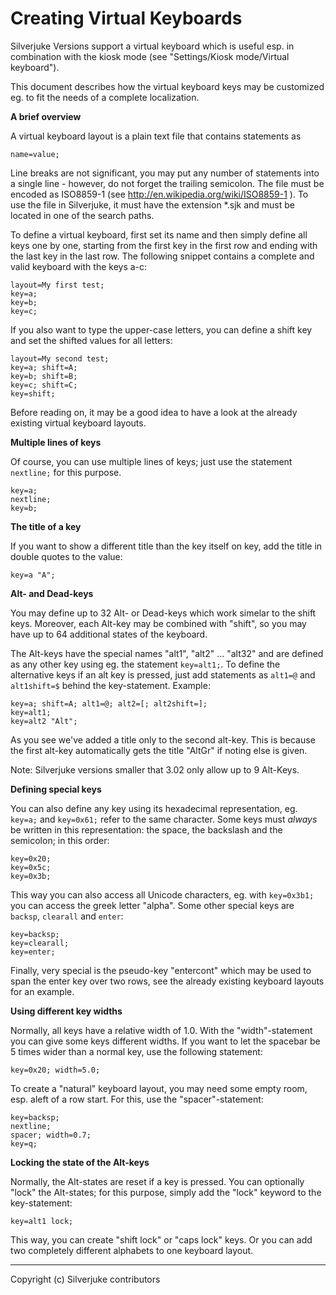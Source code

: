 Creating Virtual Keyboards
================================================================================

Silverjuke Versions support a virtual keyboard which is useful esp. in
combination with the kiosk mode (see "Settings/Kiosk mode/Virtual keyboard").

This document describes how the virtual keyboard keys may be customized eg. to
fit the needs of a complete localization.


**A brief overview**

A virtual keyboard layout is a plain text file that contains statements as

    name=value;

Line breaks are not significant, you may put any number of statements into a
single line - however, do not forget the trailing semicolon. The file must be
encoded as ISO8859-1 (see http://en.wikipedia.org/wiki/ISO8859-1 ). To use
the file in Silverjuke, it must have the extension *.sjk and must be located
in one of the search paths.

To define a virtual keyboard, first set its name and then simply define all keys
one by one, starting from the first key in the first row and ending with the
last key in the last row. The following snippet contains a complete and valid
keyboard with the keys a-c:

    layout=My first test;
    key=a;
    key=b;
    key=c;

If you also want to type the upper-case letters, you can define a shift key and
set the shifted values for all letters:

    layout=My second test;
    key=a; shift=A;
    key=b; shift=B;
    key=c; shift=C;
    key=shift;

Before reading on, it may be a good idea to have a look at the already existing
virtual keyboard layouts.


**Multiple lines of keys**

Of course, you can use multiple lines of keys; just use the statement
`nextline;` for this purpose.

    key=a;
    nextline;
    key=b;


**The title of a key**

If you want to show a different title than the key itself on key, add the title
in double quotes to the value:

    key=a "A";


**Alt- and Dead-keys**

You may define up to 32 Alt- or Dead-keys which work simelar to the shift keys.
Moreover, each Alt-key may be combined with "shift", so you may have up to 64
additional states of the keyboard.

The Alt-keys have the special names "alt1", "alt2" ... "alt32" and are defined
as any other key using eg. the statement `key=alt1;`. To define the
alternative keys if an alt key is pressed, just add statements as `alt1=@` and
`alt1shift=$` behind the key-statement. Example:

    key=a; shift=A; alt1=@; alt2=[; alt2shift=];
    key=alt1;
    key=alt2 "Alt";

As you see we've added a title only to the second alt-key. This is because the
first alt-key automatically gets the title "AltGr" if noting else is given.

Note: Silverjuke versions smaller that 3.02 only allow up to 9 Alt-Keys.


**Defining special keys**

You can also define any key using its hexadecimal representation, eg. `key=a;`
and `key=0x61;` refer to the same character. Some keys must _always_ be written
in this representation: the space, the backslash and the semicolon; in this
order:

    key=0x20;
    key=0x5c;
    key=0x3b;

This way you can also access all Unicode characters, eg. with `key=0x3b1;` you
can access the greek letter "alpha". Some other special keys are `backsp`,
`clearall` and `enter`:

    key=backsp;
    key=clearall;
    key=enter;

Finally, very special is the pseudo-key "entercont" which may be used to span
the enter key over two rows, see the already existing keyboard layouts for an
example.


**Using different key widths**

Normally, all keys have a relative width of 1.0. With the "width"-statement you
can give some keys different widths. If you want to let the spacebar be 5 times
wider than a normal key, use the following statement:

    key=0x20; width=5.0;

To create a "natural" keyboard layout, you may need some empty room, esp. aleft
of a row start. For this, use the "spacer"-statement:

    key=backsp;
    nextline;
    spacer; width=0.7;
    key=q;


**Locking the state of the Alt-keys**

Normally, the Alt-states are reset if a key is pressed. You can optionally
"lock" the Alt-states; for this purpose, simply add the "lock" keyword to the
key-statement:

    key=alt1 lock;

This way, you can create "shift lock" or "caps lock" keys. Or you can add two
completely different alphabets to one keyboard layout.

---

Copyright (c) Silverjuke contributors

